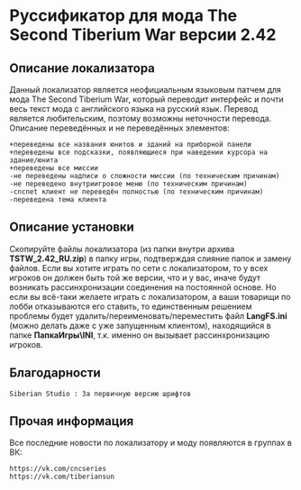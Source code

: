 # Руссификатор для мода The Second Tiberium War версии 2.42

## Описание локализатора
Данный локализатор является неофициальным языковым патчем для мода The Second Tiberium War, который переводит интерфейс и почти весь текст мода с английского языка на русский язык. Перевод является любительским, поэтому возможны неточности перевода.
Описание переведённых и не переведённых элементов:

	+переведены все названия юнитов и зданий на приборной панели
	+переведены все подсказки, появляющиеся при наведении курсора на здание/юнита
	+переведены все миссии
	-не переведены надписи о сложности миссии (по техническим причинам)
	-не переведено внутриигровое меню (по техническим причинам)
	-cncnet клиент не переведён полностью (по техническим причинам)
	-переведена тема клиента

## Описание установки
Скопируйте файлы локализатора (из папки внутри архива **TSTW_2.42_RU.zip**) в папку игры, подтверждая слияние папок и замену файлов. Если вы хотите играть по сети с локализатором, то у всех игроков он должен быть той же версии, что и у вас, иначе будут возникать рассинхронизации соединения на постоянной основе. Но если вы всё-таки желаете играть с локализатором, а ваши товарищи по лобби отказываются его ставить, то единственным решением проблемы будет удалить/переименовать/переместить файл **LangFS.ini** (можно делать даже с уже запущенным клиентом), находящийся в папке **ПапкаИгры\INI**, т.к. именно он вызывает рассинхронизацию игроков.

## Благодарности

	Siberian Studio : За первичную версию шрифтов

## Прочая информация
Все последние новости по локализатору и моду появляются в группах в ВК:

	https://vk.com/cncseries
	https://vk.com/tiberiansun
